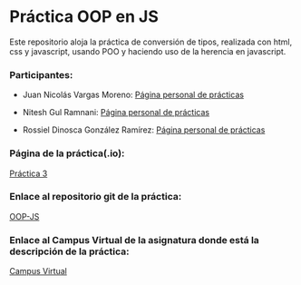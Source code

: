 # Práctica OOP en JS

Este repositorio aloja la práctica de conversión de tipos, realizada con html, css y javascript, usando POO y haciendo uso de la herencia en javascript.

### Participantes:

* Juan Nicolás Vargas Moreno: [Página personal de prácticas](http://alu0100706734.github.io/)

* Nitesh Gul Ramnani: [Página personal de prácticas](http://alu0100814651.github.io/blog/index.html)

* Rossiel Dinosca González Ramírez: [Página personal de prácticas](http://alu0100763478.github.io/)

### Página de la práctica(.io):

[Práctica 3](http://ull-esit-gradoii-dsi.github.io/object-oriented-programming-in-js-rossiel-nitesh-nico/)

### Enlace al repositorio git de la práctica:

[OOP-JS](https://github.com/ULL-ESIT-GRADOII-DSI/object-oriented-programming-in-js-rossiel-nitesh-nico)

### Enlace al Campus Virtual de la asignatura donde está la descripción de la práctica:

[Campus Virtual](https://campusvirtual.ull.es/1516/mod/page/view.php?id=178103)
